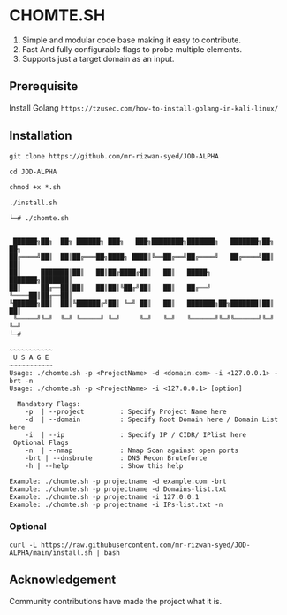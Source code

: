 # CHOMTE.SH

1. Simple and modular code base making it easy to contribute.
2. Fast And fully configurable flags to probe multiple elements.
3. Supports just a target domain as an input.

## Prerequisite
Install Golang
`https://tzusec.com/how-to-install-golang-in-kali-linux/`

## Installation 

`git clone https://github.com/mr-rizwan-syed/JOD-ALPHA`

`cd JOD-ALPHA`

`chmod +x *.sh`

`./install.sh`

```
└─# ./chomte.sh


 ██████╗██╗  ██╗ ██████╗ ███╗   ███╗████████╗███████╗   ███████╗██╗  ██╗
██╔════╝██║  ██║██╔═══██╗████╗ ████║╚══██╔══╝██╔════╝   ██╔════╝██║  ██║
██║     ███████║██║   ██║██╔████╔██║   ██║   █████╗     ███████╗███████║
██║     ██╔══██║██║   ██║██║╚██╔╝██║   ██║   ██╔══╝     ╚════██║██╔══██║
╚██████╗██║  ██║╚██████╔╝██║ ╚═╝ ██║   ██║   ███████╗██╗███████║██║  ██║
 ╚═════╝╚═╝  ╚═╝ ╚═════╝ ╚═╝     ╚═╝   ╚═╝   ╚══════╝╚═╝╚══════╝╚═╝  ╚═╝
└─#

~~~~~~~~~~~
 U S A G E
~~~~~~~~~~~
Usage: ./chomte.sh -p <ProjectName> -d <domain.com> -i <127.0.0.1> -brt -n
Usage: ./chomte.sh -p <ProjectName> -i <127.0.0.1> [option]

  Mandatory Flags:
    -p  | --project         : Specify Project Name here
    -d  | --domain          : Specify Root Domain here / Domain List here
    -i  | --ip              : Specify IP / CIDR/ IPlist here
 Optional Flags
    -n  | --nmap            : Nmap Scan against open ports
    -brt | --dnsbrute       : DNS Recon Bruteforce
    -h | --help             : Show this help

Example: ./chomte.sh -p projectname -d example.com -brt
Example: ./chomte.sh -p projectname -d Domains-list.txt
Example: ./chomte.sh -p projectname -i 127.0.0.1
Example: ./chomte.sh -p projectname -i IPs-list.txt -n

```

### Optional
`curl -L https://raw.githubusercontent.com/mr-rizwan-syed/JOD-ALPHA/main/install.sh | bash`

## Acknowledgement

Community contributions have made the project what it is.

